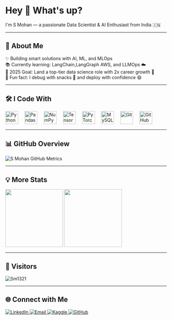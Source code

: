 <h1 align="left">Hey 👋 What's up?</h1>

<p align="left">I'm S Mohan — a passionate Data Scientist & AI Enthusiast from India 🇮🇳</p>

---

<h2 align="left">🧠 About Me</h2>

<p align="left">
✨ Building smart solutions with AI, ML, and MLOps<br>
📚 Currently learning: LangChain,LangGraph AWS, and LLMOps ☁️<br>
🎯 2025 Goal: Land a top-tier data science role with 2x career growth 🚀<br>
🎲 Fun fact: I debug with snacks 🍪 and deploy with confidence 😄
</p>

---

<h2 align="left">🛠️ I Code With</h2>

<div align="left">
  <img src="https://cdn.jsdelivr.net/gh/devicons/devicon/icons/python/python-original.svg" height="40" alt="Python" />
  <img width="12" />
  <img src="https://cdn.jsdelivr.net/gh/devicons/devicon/icons/pandas/pandas-original.svg" height="40" alt="Pandas" />
  <img width="12" />
  <img src="https://cdn.jsdelivr.net/gh/devicons/devicon/icons/numpy/numpy-original.svg" height="40" alt="NumPy" />
  <img width="12" />
  <img src="https://cdn.jsdelivr.net/gh/devicons/devicon/icons/tensorflow/tensorflow-original.svg" height="40" alt="TensorFlow" />
  <img width="12" />
  <img src="https://cdn.jsdelivr.net/gh/devicons/devicon/icons/pytorch/pytorch-original.svg" height="40" alt="PyTorch" />
  <img width="12" />
  <img src="https://cdn.jsdelivr.net/gh/devicons/devicon/icons/mysql/mysql-original.svg" height="40" alt="MySQL" />
  <img width="12" />
  <img src="https://cdn.jsdelivr.net/gh/devicons/devicon/icons/git/git-original.svg" height="40" alt="Git" />
  <img width="12" />
  <img src="https://cdn.jsdelivr.net/gh/devicons/devicon/icons/github/github-original.svg" height="40" alt="GitHub" />
</div>

---

<h2 align="left">📊 GitHub Overview</h2>

<p align="left">
  <img src="https://metrics.lecoq.io/Sm1321?template=classic&base=header,activity,community&isocalendar=1&languages=1&achievements=1&achievements.threshold=C&config.timezone=Asia%2FKolkata" alt="S Mohan GitHub Metrics" />
</p>

---

<h2 align="left">💡 More Stats</h2>

<p align="left">
  <img src="https://github-readme-stats.vercel.app/api?username=Sm1321&show_icons=true&theme=radical" height="180"/>
  <img src="https://github-readme-stats.vercel.app/api/top-langs/?username=Sm1321&layout=compact&theme=radical" height="180"/>
</p>

---

<h2 align="left">👀 Visitors</h2>

<p align="left">
  <img src="https://komarev.com/ghpvc/?username=Sm1321&label=Profile%20views&color=0e75b6&style=flat" alt="Sm1321" />
</p>

---

<h2 align="left">🌐 Connect with Me</h2>

<p align="left">
  <a href="https://www.linkedin.com/in/mohan-s-805b72212/" target="_blank">
    <img src="https://img.shields.io/badge/LinkedIn-blue?style=for-the-badge&logo=linkedin" alt="LinkedIn" />
  </a>
  <a href="mailto:siddulamohan1321@gmail.com" target="_blank">
    <img src="https://img.shields.io/badge/Gmail-red?style=for-the-badge&logo=gmail&logoColor=white" alt="Email" />
  </a>
  <a href="https://www.kaggle.com/siddulamohan" target="_blank">
    <img src="https://img.shields.io/badge/Kaggle-blue?style=for-the-badge&logo=kaggle" alt="Kaggle" />
  </a>
  <a href="https://github.com/Sm1321" target="_blank">
    <img src="https://img.shields.io/badge/GitHub-181717?style=for-the-badge&logo=github&logoColor=white" alt="GitHub" />
  </a>
</p>

